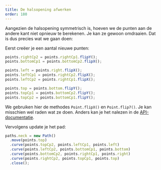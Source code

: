 ```yaml
---
title: De halsopening afwerken
order: 180
---
```


Aangezien de halsopening symmetrisch is, hoeven we de punten aan de andere kant niet opnieuw te berekenen. Je kan ze gewoon omdraaien. Dat is dus precies wat we gaan doen:

Eerst creëer je een aantal nieuwe punten:

```js
points.rightCp2 = points.rightCp1.flipY();
points.bottomCp1 = points.bottomCp2.flipX();

points.left = points.right.flipX();
points.leftCp1 = points.rightCp2.flipX();
points.leftCp2 = points.rightCp1.flipX();

points.top = points.bottom.flipY();
points.topCp1 = points.bottomCp2.flipY();
points.topCp2 = points.bottomCp1.flipY();
```

<note>

We gebruiken hier de methodes `Point.flipX()` en `Point.flip7()`. Je kan misschien wel raden wat ze doen. Anders kan je het nalezen in de [API-documentatie](/api/point).

</Note>

Vervolgens update je het pad:

```js
paths.neck = new Path()
  .move(points.top)
  .curve(points.topCp2, points.leftCp1, points.left)
  .curve(points.leftCp2, points.bottomCp1, points.bottom)
  .curve(points.bottomCp2, points.rightCp1, points.right)
  .curve(points.rightCp2, points.topCp1, points.top)
  .close();
```

<example pattern="tutorial" part="step4" caption="And now you have a complete neck opening" />